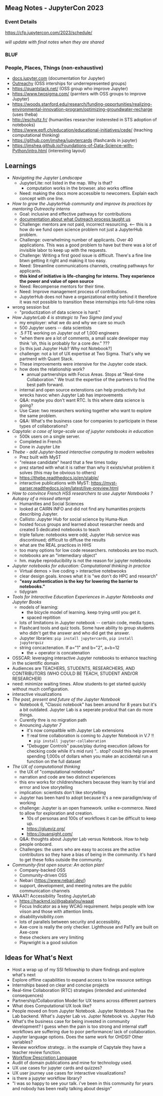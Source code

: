 ## Meag Notes - JupyterCon 2023
### Event Details
https://cfp.jupytercon.com/2023/schedule/

_will update with final notes when they are shared_

### BLUF


### People, Places, Things (non-exhaustive)
- [docs.jupyter.com](https://docs.jupyter.org/en/latest/) (documentation for Jupyter)
- [Outreachy](https://www.outreachy.org/) (OSS interships for underrepresented groups)
- https://quantstack.net/ (OSS group who improve Jupyter)
- https://www.twosigma.com/ (parnters with OSS groups to improve Jupyter)
- https://woods.stanford.edu/research/funding-opportunities/realizing-environmental-innovation-program/optimizing-groundwater-recharge (uses theba)
- http://eschultz.fr/ (humanities researcher insterested in STS adoption of notebooks)
- https://www.epfl.ch/education/educational-initiatives/cede/ (teaching computational thinking)
- https://github.com/jmshea/jupytercards (flashcards in jupyter)
- https://jmshea.github.io/Foundations-of-Data-Science-with-Python/intro.html (interesting layout)


## Learnings
- _Navigating the Jupyter Landscape_
  - JupyterLite: not listed in the map. Why is that?
    - computation works in the browser. also works offline
  - Need: making the docs more accessible to newcomers. Explain each concept with one line. 
- _How to grow the JupyterHub community and improve its practices by mentoring Outreachy interns_
  - Goal: inclusive and effective pathways for contributions
  - [documentation about what Outreach process taught us](https://jupyterhub-outreachy.readthedocs.io/en/latest/)
  - Challenge: mentors are not paid, incorrect resourcing. <-- this is a how do we fund open science problem not just a JupyterHub problem.
  - Challenge: overwhelming number of applicants. Over 40 applications. This was a good problem to have but there was a lot of invisible labor to keep up with the requests.
  - Challenge: Writing a first good issue is difficult. There's a fine line btwn getting it right and making it too easy.
  - Need: Streamline communications channels, creating pathways for applicants.
  - **this kind of initiative is life-changing for interns. They experience the power and value of open source**
  - Need: Recompense mentors for their time.
  - Need: Improve management process of contributions.
  - JupyterHub does not have a organizational entity behind it therefore it was not possible to transition these internships into full-time roles
- wrong session but
  - "productization of data science is hard."
- _How JupyterLab 4 is strategic to Two Sigma (and you)_
  - my employer: what we do and why we care so much
  - 500 Jupyter users -- data scientists
  - .5 FTE working on Jupyter out of 1,000 engineers
  - "when there are a lot of comments, a small scale developer may think 'oh, this is probably for a core dev." ???
  - [is this just Jupyter Hub? Why not Notebook?]
  - challenge: not a lot of UX expertise at Two Sigma. That's why we partnerd with Quant Stack.
  - These improvements were intensive for the Jupyter code stack.
  - how does the relationship work?
    - annual partnerships with Focus Areas. Stops at "Real-time Collaboration." We trust the expertise of the partners to find the best path forward.
  - internal and open source extenstions can help productivity but wrecks havoc when Jupyter Lab has improvements
  - Q&A: maybe you don't want RTC. Is this where data science is going?
  - Use Case: two researchers working together who want to explore the same problem.
  -  Q&A: What's the business case for companies to participate in these types of collaborations? 
- _Capytale: a case of large-scale use of jupyter notebooks in education_
  - 500k users on a single server.
  - Completed in French
  - Done in Jupyter Lite
- _Thebe - add Jupyter-based interactive computing to modern websites_
  - Prez built with MyST
  - "release candidate" heard that a few times today
  - prez started with what it is rather than why it exists/what problem it solves (this may be obvious to others)
  - https://thebe.readthedocs.io/en/stable/
  - interactive publications with MyST: https://myst-parser.readthedocs.io/en/latest/live-preview.html
- _How to convince French HSS researchers to use Jupyter Notebooks ? Autopsy of a missed attempt_
  - Humanities and Social Sciences 
  - looked at CAIRN INFO and did not find any humanities projects describing Jupyter.
  - Callisto: Jupyter Hub for social science by Huma-Nun
  - hosted focus groups and learned about researcher needs and created 5 dedicated notebooks to teach 
  - triple failure: notebooks were odd; Jupyter Hub service was discontinued; difficult to diffuse the results
  - what are the REAL practices in HHS
  - too many options for low code researchers. notebooks are too much. 
  - notebooks are an "intemediary object"
  - hm. maybe reproducibility is not the reason for jupyter notebooks
- _Jupyter notebooks for education: Computational thinking in practice_
  - Virtual demos > live coding > interactive notebwooks
  - clear design goals. knows what it is "we don't do HPC and research"   
  - **"easy authentication is the key for lowering the barrier to notebooks."**
  - tidygram
- _Tools for Interactive Education Experiences in Jupyter Notebooks and Jupyter Books_
   - models of learning:
     - the bicycle model of learning. keep trying until you get it.
     - spaced repitition 
  - lots of limitations in Jupyter notebook -- certain code, media types.
  - Flashcard tools and quiz tools. Some have ability to group students who didn't get the answer and who did get the answer.
  - Jupyter libraries: `pip install jupytercards`, `pip install jupyterquiz`
  - string concactenation. If a="1" and b="2", a+b=12
    - the + operator is concatenation
-  OSSCAR: leveraging interactive Jupyter notebooks to enhance teaching in the scientific domain
  - Audiences are TEACHERS, STUDENTS, RESEARCHERS, AND CONTRIBUTORS (WHO COULD BE TEACH, STUDENT AND/OR RESEARCHER)
  - need: minimize waiting times. Allow students to get started quickly without much configuration.
  - interactive visualizations
- _The past, present and future of the Jupyter Notebook_
  - Notebook 6, "Classic notebook" has been around for 8 years but it's a bit outdated. Jupyter Lab is a seperate prodcut that can do more things. 
  - Curently thre is no migration path
  - Anouncing *Jupyter 7*
    - it's now compaitble with Jupyter Lab extensions
    - !! real time collaboration is coming to Jupyter Notebook in V.7 !!
      - `pip install jupyter-collaboration`
    - "Debugger Controls" pause/play during execution (allows for checking code while it's mid run) ".. stop? could this help prevent spending 1,000s of dollars when you make an accidental run a function on the full dataset
- _The UX of computational thinking_
  - the UX of "computational notebooks"
  - narration and code are two distinct experiences
  - this env works for children/teachers because they learn by trial and errror and love storytelling
  - implication: scientists don't like storytelling
  - Jupyter has been hard to adopt because it's a new paradigm/way of working 
  - challenge: Jupyter is an open framework. unlike e-commerce. Need to allow for exploration and creation.
    - 10s of personas and 100s of workflows it can be difficult to keep up.
    - https://glueviz.org/
    - https://quansight.com/
  - Q&A: thoughts about Jupyter Lab versus Notebook. How to help people onboard.
  - Challenges: the users who are easy to access are the active contributors so they have a bias of being in the community. it's hard to get these folks outside the community.
- _Community-first open source: An action plan!_
  - Company-backed OSS
  - Community-driven OSS
  - Nebari (https://www.nebari.dev/)
  - support, development, and meeting notes are the public communication channels
- WAAAT! Accessibility Testing JupyterLab
  - https://hackmd.io/@gabalafou/waaat
  - Focus Indicator as a key WCAG requirement. helps people with low viison and those with attention limits.
  - disabilityvisibility.com
  - lots of parallels between security and accessiblity. 
  - Axe-core is really the only checker. Lighthouse and Pa11y are built on Axe-core
  - these checkers are very limiting
  - Playwright is a good solution






## Ideas for What's Next
- Host a wrap up of my SSI fellowship to share findings and explore what's next
- Explore offline capabilities to expand access to low resource settings
- Internships based on clear and concise projects
- Real-time Collaboration (RTC) strategies (intended and unintended consequences)
- Partnership/Collaboration Model for UX teams across different partners
- What does Computational UX look like? 
- People moved on from Jupyter Notebook. Jupyter Notebook 7 has the Lab backend. What's Jupyter Lab vs. Jupter Notebook vs. Jupyter Hub
- What's the business case for being invested in community development? I guess when the pain is too strong and internal staff workflows are suffering due to poor performance/ lack of collaboration. 
- Jupyter language options. Does the same work for OHDSI? Other variables?
- Review workflow strategy.. in the example of Capytale they have a teacher review function.
- [Workflow Description Language](https://terra.bio/resources/analysis-tools/)
- Audit of domain publications and mine for technology used.
- UX use cases for jupyter cards and quizzes? 
- UX user journey use cases for interactive visualizations?
- is there a jupyter workflow library?
- "I was so happy to see your talk. i've been in this community for years and nobody has been really talking about design"




